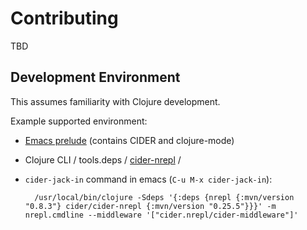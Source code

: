 # Contributing
TBD

## Development Environment
This assumes familiarity with Clojure development.

Example supported environment:

- [Emacs prelude](https://prelude.emacsredux.com/en/latest/) (contains CIDER and
  clojure-mode)
- Clojure CLI / tools.deps /
  [cider-nrepl](https://github.com/clojure-emacs/cider-nrepl) / 
- `cider-jack-in` command in emacs (`C-u M-x cider-jack-in`): 

        /usr/local/bin/clojure -Sdeps '{:deps {nrepl {:mvn/version "0.8.3"} cider/cider-nrepl {:mvn/version "0.25.5"}}}' -m nrepl.cmdline --middleware '["cider.nrepl/cider-middleware"]'

